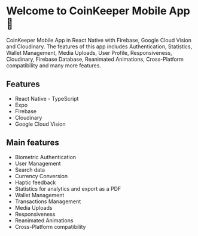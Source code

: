 # Welcome to CoinKeeper Mobile App 👋

CoinKeeper Mobile App in React Native with Firebase, Google Cloud Vision and Cloudinary. The features of this app includes Authentication, Statistics, Wallet Management, Media Uploads, User Profile, Responsiveness, Cloudinary, Firebase Database, Reanimated Animations, Cross-Platform compatibility and many more features.

## Features

- React Native - TypeScript
- Expo
- Firebase
- Cloudinary
- Google Cloud Vision

## Main features

- Biometric Authentication
- User Management
- Search data
- Currency Conversion
- Haptic feedback
- Statistics for analytics and export as a PDF
- Wallet Management
- Transactions Management
- Media Uploads
- Responsiveness
- Reanimated Animations
- Cross-Platform compatibility
